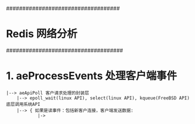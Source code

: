 ###################################
# Redis 网络分析
####################################

# 1. aeProcessEvents 处理客户端事件
	|--> aeApiPoll 客户请求处理的封装层
		|--> epoll_wait(linux API), select(linux API), kqueue(FreeBSD API) 底层调用系统API
		|--> { 如果是读事件：包括新客户连接，客户端发送数据:
				|-> 
